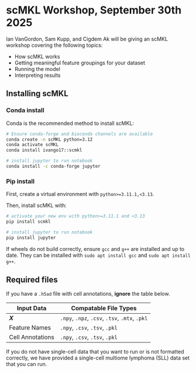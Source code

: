 # scMKL Workshop, September 30th 2025

Ian VanGordon, Sam Kupp, and Cigdem Ak will be giving an scMKL workshop 
covering the following topics:

- How scMKL works
- Getting meaningful feature groupings for your dataset
- Running the model
- Interpreting results 


## Installing scMKL
### Conda install
Conda is the recommended method to install scMKL:

```bash
# Ensure conda-forge and bioconda channels are available
conda create -n scMKL python=3.12 
conda activate scMKL
conda install ivango17::scmkl

# install jupyter to run notebook
conda install -c conda-forge jupyter
```

### Pip install
First, create a virtual environment with `python>=3.11.1,<3.13`.

Then, install scMKL with:
```bash
# activate your new env with python>=3.11.1 and <3.13
pip install scmkl

# install jupyter to run notebook
pip install jupyter
```

If wheels do not build correctly, ensure ```gcc``` and ```g++``` are installed and up to date. They can be installed with ```sudo apt install gcc``` and ```sudo apt install g++```.


## Required files

If you have a `.h5ad` file with cell annotations, **ignore** the table below.

| Input Data | Compatable File Types |
| ---------- | --------------------- |
| ***X*** | `.npy`, `.npz`, `.csv`, `.tsv`,  `.mtx`, `.pkl` |
| Feature Names | `.npy`, `.csv`, `.tsv`, `.pkl` |
| Cell Annotations | `.npy`, `.csv`, `.tsv`,  `.pkl` |

If you do not have single-cell data that you want to run or is not formatted 
correctly, we have provided a single-cell multiome lymphoma (SLL) data set that 
you can run.
